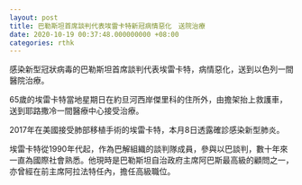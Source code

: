 ```yaml
---
layout: post
title: 巴勒斯坦首席談判代表埃雷卡特新冠病情惡化　送院治療
date: 2020-10-19 00:37:48.000000000 +08:00
categories: rthk
---
```


感染新型冠狀病毒的巴勒斯坦首席談判代表埃雷卡特，病情惡化，送到以色列一間醫院治療。

65歲的埃雷卡特當地星期日在約旦河西岸傑里科的住所外，由擔架抬上救護車，送到耶路撒冷一間醫療中心接受治療。

2017年在美國接受肺部移植手術的埃雷卡特，本月8日透露確診感染新型肺炎。

埃雷卡特從1990年代起，作為巴解組織的談判隊成員，參與以巴談判，數十年來一直為國際社會熟悉。他現時是巴勒斯坦自治政府主席阿巴斯最高級的顧問之一，亦曾經在前主席阿拉法特任內，擔任高級職位。
